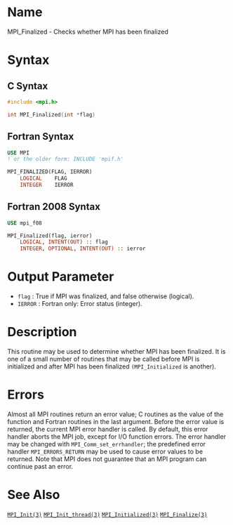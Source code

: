 # Name

MPI_Finalized  - Checks whether MPI has been finalized

# Syntax

## C Syntax

```c
#include <mpi.h>

int MPI_Finalized(int *flag)
```

## Fortran Syntax

```fortran
USE MPI
! or the older form: INCLUDE 'mpif.h'

MPI_FINALIZED(FLAG, IERROR)
    LOGICAL    FLAG
    INTEGER    IERROR
```

## Fortran 2008 Syntax

```fortran
USE mpi_f08

MPI_Finalized(flag, ierror)
    LOGICAL, INTENT(OUT) :: flag
    INTEGER, OPTIONAL, INTENT(OUT) :: ierror
```


# Output Parameter

* `flag` : True if MPI was finalized, and false otherwise (logical).
* `IERROR` : Fortran only: Error status (integer).

# Description

This routine may be used to determine whether MPI has been finalized. It
is one of a small number of routines that may be called before MPI is
initialized and after MPI has been finalized `(MPI_Initialized` is
another).

# Errors

Almost all MPI routines return an error value; C routines as the value
of the function and Fortran routines in the last argument.
Before the error value is returned, the current MPI error handler is
called. By default, this error handler aborts the MPI job, except for
I/O function errors. The error handler may be changed with
`MPI_Comm_set_errhandler`; the predefined error handler `MPI_ERRORS_RETURN`
may be used to cause error values to be returned. Note that MPI does not
guarantee that an MPI program can continue past an error.

# See Also

[`MPI_Init(3)`](./?file=MPI_Init.md)
[`MPI_Init_thread(3)`](./?file=MPI_Init_thread.md)
[`MPI_Initialized(3)`](./?file=MPI_Initialized.md)
[`MPI_Finalize(3)`](./?file=MPI_Finalize.md)
